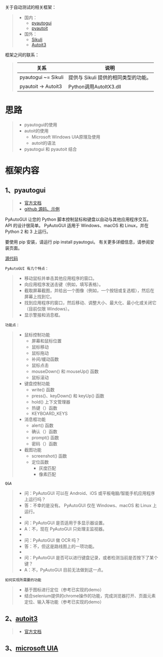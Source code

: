关于自动测试的相关框架：
> * 国内：
>   * [pyautogui](https://pyautogui.readthedocs.io/en/latest/index.html)
>   * [pyautoit](https://pypi.org/project/PyAutoIt/)
> * 国外：
>   * [Sikuli](http://www.sikuli.org/)
>   * [Autoit3](https://www.autoitscript.com/autoit3/docs/)
        
框架之间的联系：
>   关系 | 说明
>   --- | ---
>   pyautogui ~= Sikuli | 提供与 Sikuli 提供的相同类型的功能。
>   pyautoit  -> Autoit3 | Python调用AutoItX3.dll

# 思路
> * pyautogui的使用
> * autoit的使用
>   * Microsoft Windows UIA原理及使用
>   * autoit的语法
> * pyautogui 和 pyautoit 结合

# 框架内容

## 1、pyautogui
> * [官方文档](https://pyautogui.readthedocs.io/en/latest/)
> * [github 源码、示例](https://github.com/asweigart/pyautogui)

PyAutoGUI 让您的 Python 脚本控制鼠标和键盘以自动与其他应用程序交互。 API 的设计很简单。 PyAutoGUI 适用于 Windows、macOS 和 Linux，并在 
Python 2 和 3 上运行。

要使用 pip 安装，请运行 pip install pyautogui。 有关更多详细信息，请参阅安装页面。

[源代码](https://github.com/asweigart/pyautogui)

    PyAutoGUI 有几个特点：
> * 移动鼠标并单击其他应用程序的窗口。
> * 向应用程序发送击键（例如，填写表格）。
> * 截取屏幕截图，并给出一个图像（例如，一个按钮或复选框），然后在屏幕上找到它。
> * 找到应用程序的窗口，然后移动、调整大小、最大化、最小化或关闭它（目前仅限 Windows）。
> * 显示警报和消息框。

    功能点：
> * 鼠标控制功能
>   * 屏幕和鼠标位置
>   * 鼠标移动
>   * 鼠标拖动
>   * 补间/缓动函数
>   * 鼠标点击
>   * mouseDown() 和 mouseUp() 函数
>   * 鼠标滚动
> * 键盘控制功能
>   * write() 函数
>   * press()、keyDown() 和 keyUp() 函数
>   * hold() 上下文管理器
>   * 热键（）函数
>   * KEYBOARD_KEYS
> * 消息框功能
>   * alert() 函数
>   * 确认（）函数
>   * prompt() 函数
>   * 密码（）函数
> * 截图功能
>   * screenshot() 函数
>   * 定位函数
>       * 灰度匹配
>       * 像素匹配

    Q&A
> * 问：PyAutoGUI 可以在 Android、iOS 或平板电脑/智能手机应用程序上运行吗？
> * 答：不幸的是没有。 PyAutoGUI 仅在 Windows、macOS 和 Linux 上运行。
> * 
> * 问：PyAutoGUI 是否适用于多显示器设置。
> * A：不，现在 PyAutoGUI 只处理主监视器。
> * 
> * 问：PyAutoGUI 做 OCR 吗？
> * 答：不，但这是路线图上的一项功能。
> * 
> * 问：PyAutoGUI 是否可以进行键盘记录，或者检测当前是否按下了某个键？
> * A：不，PyAutoGUI 目前无法做到这一点。

    如何实现所需要的功能
> * 基于图标进行定位（参考已实现的demo）
> * 结合selenium提供的chrome操作的功能，完成浏览器打开、页面元素定位、输入等功能（参考已实现的demo）

## 2、[autoit3](./au3.md)
> * [官方文档](https://www.autoitscript.com/autoit3/docs/)

## 3、[microsoft UIA](./Windows_accessible_API_reference.md)

